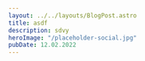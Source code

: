 ```yaml
---
layout: ../../layouts/BlogPost.astro
title: asdf
description: sdvy
heroImage: "/placeholder-social.jpg"
pubDate: 12.02.2022
---
```


